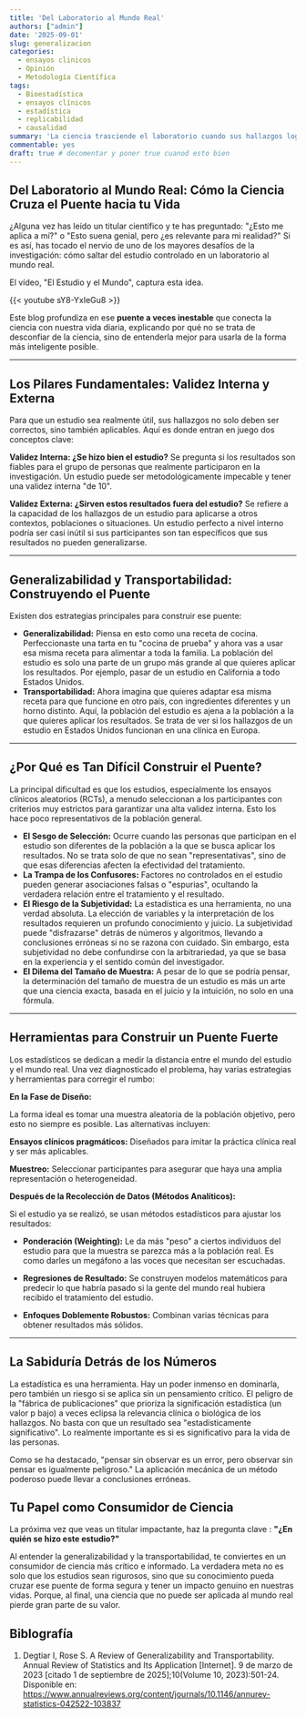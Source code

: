 ```yaml
---
title: 'Del Laboratorio al Mundo Real'
authors: ["admin"]
date: '2025-09-01'
slug: generalizacion
categories:
  - ensayos clinicos
  - Opinión
  - Metodología Científica
tags:
  - Bioestadística
  - ensayos clínicos
  - estadística
  - replicabilidad
  - causalidad
summary: 'La ciencia trasciende el laboratorio cuando sus hallazgos logran cruzar el puente hacia la vida real. Este proceso depende de conceptos clave como validez interna (rigor metodológico) y externa (aplicabilidad), así como de la generalizabilidad y transportabilidad de los resultados. Aunque existen obstáculos como sesgos de selección y variables confusoras, herramientas como ensayos pragmáticos y métodos estadísticos permiten adaptar los conocimientos a contextos diversos. Como consumidores, debemos preguntar "¿en quién se hizo este estudio?" para evaluar su verdadero impacto en nuestras vidas.'
commentable: yes
draft: true # decomentar y poner true cuanod esto bien
---
```


## **Del Laboratorio al Mundo Real: Cómo la Ciencia Cruza el Puente hacia tu Vida**

¿Alguna vez has leído un titular científico y te has preguntado: "¿Esto me aplica a mí?" o "Esto suena genial, pero ¿es relevante para mi realidad?" Si es así, has tocado el nervio de uno de los mayores desafíos de la investigación: cómo saltar del estudio controlado en un laboratorio al mundo real.

El vídeo, "El Estudio y el Mundo", captura esta idea.

{{< youtube sY8-YxIeGu8 >}}

Este blog profundiza en ese **puente a veces inestable** que conecta la ciencia con nuestra vida diaria, explicando por qué no se trata de desconfiar de la ciencia, sino de entenderla mejor para usarla de la forma más inteligente posible.

------------------------------------------------------------------------

## **Los Pilares Fundamentales: Validez Interna y Externa**

Para que un estudio sea realmente útil, sus hallazgos no solo deben ser correctos, sino también aplicables. Aquí es donde entran en juego dos conceptos clave:

**Validez Interna: ¿Se hizo bien el estudio?** Se pregunta si los resultados son fiables para el grupo de personas que realmente participaron en la investigación. Un estudio puede ser metodológicamente impecable y tener una validez interna "de 10".

**Validez Externa: ¿Sirven estos resultados fuera del estudio?** Se refiere a la capacidad de los hallazgos de un estudio para aplicarse a otros contextos, poblaciones o situaciones. Un estudio perfecto a nivel interno podría ser casi inútil si sus participantes son tan específicos que sus resultados no pueden generalizarse.

------------------------------------------------------------------------

## **Generalizabilidad y Transportabilidad: Construyendo el Puente**

Existen dos estrategias principales para construir ese puente:

-   **Generalizabilidad:** Piensa en esto como una receta de cocina. Perfeccionaste una tarta en tu "cocina de prueba" y ahora vas a usar esa misma receta para alimentar a toda la familia. La población del estudio es solo una parte de un grupo más grande al que quieres aplicar los resultados. Por ejemplo, pasar de un estudio en California a todo Estados Unidos.
-   **Transportabilidad:** Ahora imagina que quieres adaptar esa misma receta para que funcione en otro país, con ingredientes diferentes y un horno distinto. Aquí, la población del estudio es ajena a la población a la que quieres aplicar los resultados. Se trata de ver si los hallazgos de un estudio en Estados Unidos funcionan en una clínica en Europa.

------------------------------------------------------------------------

## **¿Por Qué es Tan Difícil Construir el Puente?**

La principal dificultad es que los estudios, especialmente los ensayos clínicos aleatorios (RCTs), a menudo seleccionan a los participantes con criterios muy estrictos para garantizar una alta validez interna. Esto los hace poco representativos de la población general.

-   **El Sesgo de Selección:** Ocurre cuando las personas que participan en el estudio son diferentes de la población a la que se busca aplicar los resultados. No se trata solo de que no sean "representativas", sino de que esas diferencias afecten la efectividad del tratamiento.
-   **La Trampa de los Confusores:** Factores no controlados en el estudio pueden generar asociaciones falsas o "espurias", ocultando la verdadera relación entre el tratamiento y el resultado.
-   **El Riesgo de la Subjetividad:** La estadística es una herramienta, no una verdad absoluta. La elección de variables y la interpretación de los resultados requieren un profundo conocimiento y juicio. La subjetividad puede "disfrazarse" detrás de números y algoritmos, llevando a conclusiones erróneas si no se razona con cuidado. Sin embargo, esta subjetividad no debe confundirse con la arbitrariedad, ya que se basa en la experiencia y el sentido común del investigador.
-   **El Dilema del Tamaño de Muestra:** A pesar de lo que se podría pensar, la determinación del tamaño de muestra de un estudio es más un arte que una ciencia exacta, basada en el juicio y la intuición, no solo en una fórmula.

------------------------------------------------------------------------

## **Herramientas para Construir un Puente Fuerte**

Los estadísticos se dedican a medir la distancia entre el mundo del estudio y el mundo real. Una vez diagnosticado el problema, hay varias estrategias y herramientas para corregir el rumbo:

**En la Fase de Diseño:**

La forma ideal es tomar una muestra aleatoria de la población objetivo, pero esto no siempre es posible. Las alternativas incluyen:

**Ensayos clínicos pragmáticos:** Diseñados para imitar la práctica clínica real y ser más aplicables.

**Muestreo:** Seleccionar participantes para asegurar que haya una amplia representación o heterogeneidad.

**Después de la Recolección de Datos (Métodos Analíticos):**

Si el estudio ya se realizó, se usan métodos estadísticos para ajustar los resultados:

-   **Ponderación (Weighting):** Le da más "peso" a ciertos individuos del estudio para que la muestra se parezca más a la población real. Es como darles un megáfono a las voces que necesitan ser escuchadas.

-   **Regresiones de Resultado:** Se construyen modelos matemáticos para predecir lo que habría pasado si la gente del mundo real hubiera recibido el tratamiento del estudio.

-   **Enfoques Doblemente Robustos:** Combinan varias técnicas para obtener resultados más sólidos.

------------------------------------------------------------------------

## **La Sabiduría Detrás de los Números**

La estadística es una herramienta. Hay un poder inmenso en dominarla, pero también un riesgo si se aplica sin un pensamiento crítico. El peligro de la "fábrica de publicaciones" que prioriza la significación estadística (un valor p bajo) a veces eclipsa la relevancia clínica o biológica de los hallazgos. No basta con que un resultado sea "estadísticamente significativo". Lo realmente importante es si es significativo para la vida de las personas.

Como se ha destacado, "pensar sin observar es un error, pero observar sin pensar es igualmente peligroso." La aplicación mecánica de un método poderoso puede llevar a conclusiones erróneas.

## **Tu Papel como Consumidor de Ciencia**

La próxima vez que veas un titular impactante, haz la pregunta clave : **"¿En quién se hizo este estudio?"**

Al entender la generalizabilidad y la transportabilidad, te conviertes en un consumidor de ciencia más crítico e informado. La verdadera meta no es solo que los estudios sean rigurosos, sino que su conocimiento pueda cruzar ese puente de forma segura y tener un impacto genuino en nuestras vidas. Porque, al final, una ciencia que no puede ser aplicada al mundo real pierde gran parte de su valor.

## Biblografía

1.  Degtiar I, Rose S. A Review of Generalizability and Transportability. Annual Review of Statistics and Its Application [Internet]. 9 de marzo de 2023 [citado 1 de septiembre de 2025];10(Volume 10, 2023):501-24. Disponible en: <https://www.annualreviews.org/content/journals/10.1146/annurev-statistics-042522-103837>
